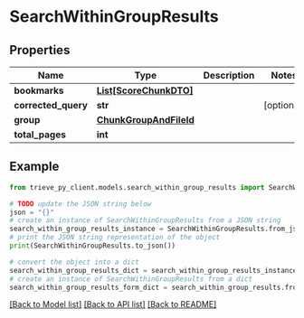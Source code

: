 # SearchWithinGroupResults


## Properties

Name | Type | Description | Notes
------------ | ------------- | ------------- | -------------
**bookmarks** | [**List[ScoreChunkDTO]**](ScoreChunkDTO.md) |  | 
**corrected_query** | **str** |  | [optional] 
**group** | [**ChunkGroupAndFileId**](ChunkGroupAndFileId.md) |  | 
**total_pages** | **int** |  | 

## Example

```python
from trieve_py_client.models.search_within_group_results import SearchWithinGroupResults

# TODO update the JSON string below
json = "{}"
# create an instance of SearchWithinGroupResults from a JSON string
search_within_group_results_instance = SearchWithinGroupResults.from_json(json)
# print the JSON string representation of the object
print(SearchWithinGroupResults.to_json())

# convert the object into a dict
search_within_group_results_dict = search_within_group_results_instance.to_dict()
# create an instance of SearchWithinGroupResults from a dict
search_within_group_results_form_dict = search_within_group_results.from_dict(search_within_group_results_dict)
```
[[Back to Model list]](../README.md#documentation-for-models) [[Back to API list]](../README.md#documentation-for-api-endpoints) [[Back to README]](../README.md)


